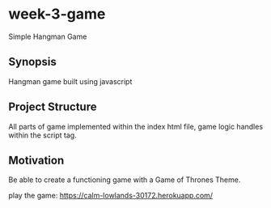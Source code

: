 # week-3-game
Simple Hangman Game 

## Synopsis

Hangman game built using javascript 

## Project Structure

All parts of game implemented within the index html file, game logic handles within the script tag.

## Motivation

Be able to create a functioning game with a Game of Thrones Theme.

play the game:
https://calm-lowlands-30172.herokuapp.com/
